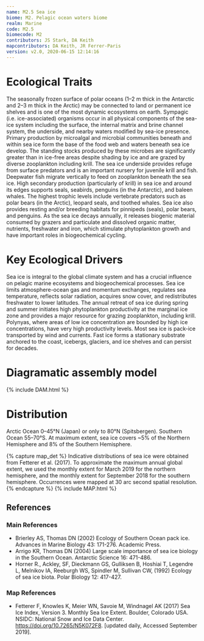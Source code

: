 ```yaml
---
name: M2.5 Sea ice
biome: M2. Pelagic ocean waters biome
realm: Marine
code: M2.5
biomecode: M2
contributors: JS Stark, DA Keith
mapcontributors: DA Keith, JR Ferrer-Paris
version: v2.0, 2020-06-15 12:14:16
---
```

# Ecological Traits
 
The seasonally frozen surface of polar oceans (1–2 m thick in the Antarctic and 2–3 m thick in the Arctic) may be connected to land or permanent ice shelves and is one of the most dynamic ecosystems on earth. Sympagic (i.e. ice-associated) organisms occur in all physical components of the sea-ice system including the surface, the internal matrix and brine channel system, the underside, and nearby waters modified by sea-ice presence. Primary production by microalgal and microbial communities beneath and within sea ice form the base of the food web and waters beneath sea ice develop. The standing stocks produced by these microbes are significantly greater than in ice-free areas despite shading by ice and are grazed by diverse zooplankton including krill. The sea ice underside provides refuge from surface predators and is an important nursery for juvenile krill and fish. Deepwater fish migrate vertically to feed on zooplankton beneath the sea ice. High secondary production (particularly of krill) in sea ice and around its edges supports seals, seabirds, penguins (in the Antarctic), and baleen whales. The highest trophic levels include vertebrate predators such as polar bears (in the Arctic), leopard seals, and toothed whales. Sea ice also provides resting and/or breeding habitats for pinnipeds (seals), polar bears, and penguins. As the sea ice decays annually, it releases biogenic material consumed by grazers and particulate and dissolved organic matter, nutrients, freshwater and iron, which stimulate phytoplankton growth and have important roles in biogeochemical cycling. 
 
# Key Ecological Drivers
 
Sea ice is integral to the global climate system and has a crucial influence on pelagic marine ecosystems and biogeochemical processes. Sea ice limits atmosphere-ocean gas and momentum exchanges, regulates sea temperature, reflects solar radiation, acquires snow cover, and redistributes freshwater to lower latitudes. The annual retreat of sea ice during spring and summer initiates high phytoplankton productivity at the marginal ice zone and provides a major resource for grazing zooplankton, including krill. Polynyas, where areas of low ice concentration are bounded by high ice concentrations, have very high productivity levels. Most sea ice is pack-ice transported by wind and currents. Fast ice forms a stationary substrate anchored to the coast, icebergs, glaciers, and ice shelves and can persist for decades. 
 
# Diagramatic assembly model
 
{% include DAM.html %}
 
# Distribution
 
Arctic Ocean 0–45°N (Japan) or only to 80°N (Spitsbergen). Southern Ocean 55–70°S. At maximum extent, sea ice covers ~5% of the Northern Hemisphere and 8% of the Southern Hemisphere. 

{% capture map_det %}
Indicative distributions of sea ice were obtained from Fetterer et al. (2017). To approximate the maximum annual global extent, we used the monthly extent for March 2019 for the northern hemisphere, and the monthly extent for September 2018 for the southern hemisphere. Occurrences were mapped at 30 arc second spatial resolution.
{% endcapture %}
{% include MAP.html %}

## References
### Main References
* Brierley AS, Thomas DN (2002) Ecology of Southern Ocean pack ice. Advances in Marine Biology 43: 171-276. Academic Press.
* Arrigo KR, Thomas DN (2004) Large scale importance of sea ice biology in the Southern Ocean. Antarctic Science 16: 471-486.
* Horner R., Ackley, SF, Dieckmann GS, Gulliksen B, Hoshiai T, Legendre L, Melnikov IA, Reeburgh WS, Spindler M, Sullivan CW, (1992) Ecology of sea ice biota. Polar Biology 12: 417-427.
### Map References
* Fetterer F, Knowles K, Meier WN, Savoie M, Windnagel AK (2017) Sea Ice Index, Version 3. Monthly Sea Ice Extent. Boulder, Colorado USA. NSIDC: National Snow and Ice Data Center. https://doi.org/10.7265/N5K072F8. [updated daily, Accessed September 2019].
